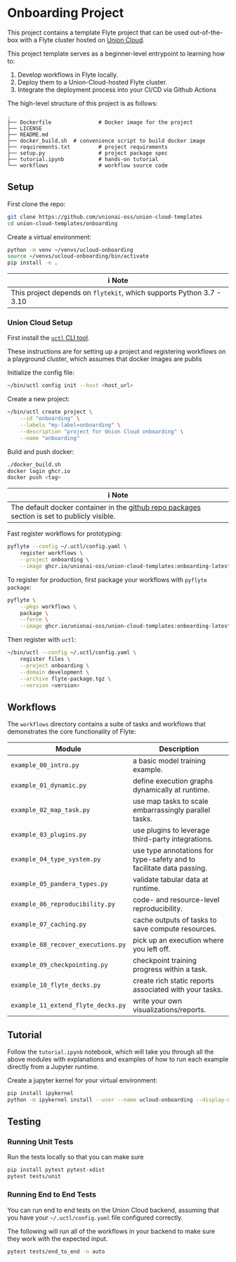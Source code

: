 # Onboarding Project

This project contains a template Flyte project that can be used out-of-the-box
with a Flyte cluster hosted on [Union Cloud](https://www.union.ai/cloud).

This project template serves as a beginner-level entrypoint to learning how to:

1. Develop workflows in Flyte locally.
2. Deploy them to a Union-Cloud-hosted Flyte cluster.
3. Integrate the deployment process into your CI/CD via Github Actions

The high-level structure of this project is as follows:

```
.
├── Dockerfile               # Docker image for the project
├── LICENSE
├── README.md
├── docker_build.sh  # convenience script to build docker image
├── requirements.txt         # project requirements
├── setup.py                 # project package spec
├── tutorial.ipynb           # hands-on tutorial
└── workflows                # workflow source code
```


## Setup

First clone the repo:

```bash
git clone https://github.com/unionai-oss/union-cloud-templates
cd union-cloud-templates/onboarding
```

Create a virtual environment:

```bash
python -m venv ~/venvs/ucloud-onboarding
source ~/venvs/ucloud-onboarding/bin/activate
pip install -e .
```

| ℹ️ **Note** |
|------|
| This project depends on `flytekit`, which supports Python 3.7 - 3.10 |


### Union Cloud Setup

First install the [`uctl` CLI tool](https://docs.union.ai/lPDZGfbii3Fs3osZsWrA/guides/set-up-uctl-to-interact-with-union-cloud).

These instructions are for setting up a project and registering workflows on
a playground cluster, which assumes that docker images are publis

Initialize the config file:

```bash
~/bin/uctl config init --host <host_url>
```

Create a new project:

```bash
~/bin/uctl create project \
    --id "onboarding" \
    --labels "my-label=onboarding" \
    --description "project for Union Cloud onboarding" \
    --name "onboarding"
```

Build and push docker:

```bash
./docker_build.sh
docker login ghcr.io
docker push <tag>
```

| ℹ️ **Note** |
|------|
| The default docker container in the [github repo packages](https://github.com/unionai-oss/union-cloud-templates/pkgs/container/union-cloud-templates) section is set to publicly visible. |


Fast register workflows for prototyping:

```bash
pyflyte --config ~/.uctl/config.yaml \
    register workflows \
    --project onboarding \
    --image ghcr.io/unionai-oss/union-cloud-templates:onboarding-latest
```

To register for production, first package your workflows with `pyflyte package`:

```bash
pyflyte \
    --pkgs workflows \
    package \
    --force \
    --image ghcr.io/unionai-oss/union-cloud-templates:onboarding-latest
```

Then register with `uctl`:

```bash
~/bin/uctl --config ~/.uctl/config.yaml \
    register files \
    --project onboarding \
    --domain development \
    --archive flyte-package.tgz \
    --version <version>
```


## Workflows

The `workflows` directory contains a suite of tasks and workflows that
demonstrates the core functionality of Flyte:

| Module | Description |
|--------|-------------|
| `example_00_intro.py` | a basic model training example. |
| `example_01_dynamic.py` | define execution graphs dynamically at runtime. |
| `example_02_map_task.py` | use map tasks to scale embarrassingly parallel tasks. |
| `example_03_plugins.py` | use plugins to leverage third-party integrations. |
| `example_04_type_system.py` | use type annotations for type-safety and to facilitate data passing. |
| `example_05_pandera_types.py` | validate tabular data at runtime. |
| `example_06_reproducibility.py` | code- and resource-level reproducibility. |
| `example_07_caching.py` | cache outputs of tasks to save compute resources. |
| `example_08_recover_executions.py` | pick up an execution where you left off. |
| `example_09_checkpointing.py` | checkpoint training progress within a task. |
| `example_10_flyte_decks.py` | create rich static reports associated with your tasks. |
| `example_11_extend_flyte_decks.py` | write your own visualizations/reports. |

## Tutorial

Follow the `tutorial.ipynb` notebook, which will take you through all the above
modules with explanations and examples of how to run each example directly from
a Jupyter runtime.

Create a jupyter kernel for your virtual environment:

```bash
pip install ipykernel
python -m ipykernel install --user --name ucloud-onboarding --display-name ucloud-onboarding
```

## Testing

### Running Unit Tests

Run the tests locally so that you can make sure 

```bash
pip install pytest pytest-xdist
pytest tests/unit
```


### Running End to End Tests

You can run end to end tests on the Union Cloud backend, assuming that you have
your `~/.uctl/config.yaml` file configured correctly.

The following will run all of the workflows in your backend to make sure they
work with the expected input.

```bash
pytest tests/end_to_end -n auto
```
